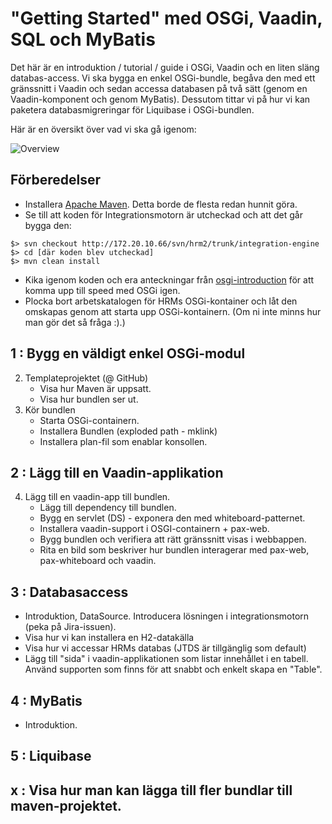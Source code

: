 # "Getting Started" med OSGi, Vaadin, SQL och MyBatis

Det här är en introduktion / tutorial / guide i OSGi, Vaadin och en liten släng
databas-access. Vi ska bygga en enkel OSGi-bundle, begåva den med ett
gränssnitt i Vaadin och sedan accessa databasen på två sätt (genom en
Vaadin-komponent och genom MyBatis). Dessutom tittar vi på hur vi kan paketera
databasmigreringar för Liquibase i OSGi-bundlen.

Här är en översikt över vad vi ska gå igenom:

![Overview](https://raw.githubusercontent.com/metamorph/osgi-tutorial/master/resources/pics/overview.png)

## Förberedelser
    
* Installera [Apache Maven](http://maven.apache.org). Detta borde de flesta
  redan hunnit göra.
* Se till att koden för Integrationsmotorn är utcheckad och att det går bygga
  den:

~~~~~~~
$> svn checkout http://172.20.10.66/svn/hrm2/trunk/integration-engine
$> cd [där koden blev utcheckad]
$> mvn clean install
~~~~~~~
* Kika igenom koden och era anteckningar från
  [osgi-introduction](https://github.com/hrmsoftware/osgi-introduction) för att
  komma upp till speed med OSGi igen.
* Plocka bort arbetskatalogen för HRMs OSGi-kontainer och låt den omskapas
  genom att starta upp OSGi-kontainern. (Om ni inte minns hur man gör det så
  fråga :).)


## 1 : Bygg en väldigt enkel OSGi-modul

2. Templateprojektet (@ GitHub)
    * Visa hur Maven är uppsatt.
    * Visa hur bundlen ser ut.
3. Kör bundlen
    * Starta OSGi-containern.
    * Installera Bundlen (exploded path - mklink)
    * Installera plan-fil som enablar konsollen.

## 2 : Lägg till en Vaadin-applikation

4. Lägg till en vaadin-app till bundlen.
    * Lägg till dependency till bundlen.
    * Bygg en servlet (DS) - exponera den med whiteboard-patternet.
    * Installera vaadin-support i OSGI-containern + pax-web.
    * Bygg bundlen och verifiera att rätt gränssnitt visas i webbappen.
    * Rita en bild som beskriver hur bundlen interagerar med pax-web, pax-whiteboard och vaadin.

## 3 : Databasaccess

* Introduktion, DataSource. Introducera lösningen i integrationsmotorn (peka på Jira-issuen).
* Visa hur vi kan installera en H2-datakälla
* Visa hur vi accessar HRMs databas (JTDS är tillgänglig som default)
* Lägg till "sida" i vaadin-applikationen som listar innehållet i en tabell. Använd supporten som finns för att snabbt och enkelt skapa en "Table".

## 4 : MyBatis

* Introduktion.

## 5 : Liquibase

## x : Visa hur man kan lägga till fler bundlar till maven-projektet.
